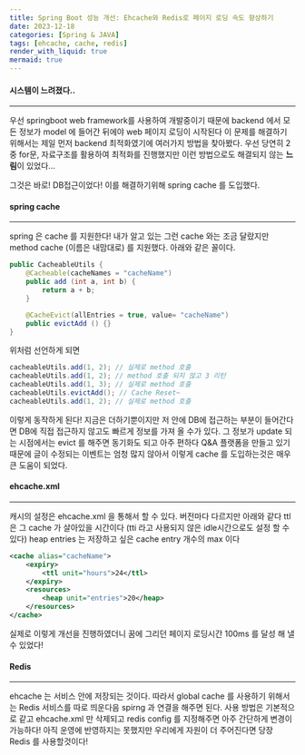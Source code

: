 ```yaml
---
title: Spring Boot 성능 개선: Ehcache와 Redis로 페이지 로딩 속도 향상하기
date: 2023-12-18
categories: [Spring & JAVA]
tags: [ehcache, cache, redis]
render_with_liquid: true
mermaid: true
---
```

#### 시스템이 느려졌다..
---
우선 springboot web framework를 사용하여 개발중이기 때문에 backend 에서 모든 정보가 model 에 들어간 뒤에야 web 페이지 로딩이 시작된다
이 문제를 해결하기 위해서는 제일 먼저 backend 최적화였기에 여러가지 방법을 찾아봤다.
우선 당연히 2중 for문, 자료구조를 활용하여 최적화를 진행했지만 이런 방법으로도 해결되지 않는 **느림**이 있었다...

그것은 바로! DB접근이었다! 이를 해결하기위해 spring cache 를 도입했다.

#### spring cache
---
spring 은 cache 를 지원한다! 내가 알고 있는 그런 cache 와는 조금 달랐지만 method cache (이름은 내맘대로) 를 지원했다.
아래와 같은 꼴이다.


```java
public CacheableUtils {
	@Cacheable(cacheNames = "cacheName")
	public add (int a, int b) {
		return a + b;
	}

	@CacheEvict(allEntries = true, value= "cacheName")
	public evictAdd () {}
}
```

위처럼 선언하게 되면 
```java
cacheableUtils.add(1, 2); // 실제로 method 호출
cacheableUtils.add(1, 2); // method 호출 되지 않고 3 리턴
cacheableUtils.add(1, 3); // 실제로 method 호출
cacheableUtils.evictAdd(); // Cache Reset~
cacheableUtils.add(1, 2); // 실제로 method 호출
```
이렇게 동작하게 된다!
지금은 더하기뿐이지만 저 안에 DB에 접근하는 부분이 들어간다면 DB에 직접 접근하지 않고도 빠르게 정보를 가져 올 수가 있다. 그 정보가 update 되는 시점에서는 evict 를 해주면 동기화도 되고 아주 편하다
Q&A 플랫폼을 만들고 있기때문에 글이 수정되는 이벤트는 엄청 많지 않아서 이렇게 cache 를 도입하는것은 매우 큰 도움이 되었다.

#### ehcache.xml
---
캐시의 설정은 ehcache.xml 을 통해서 할 수 있다. 버전마다 다르지만 아래와 같다
ttl 은 그 cache 가 살아있을 시간이다 (tti 라고 사용되지 않은 idle시간으로도 설정 할 수 있다)
heap entries 는 저장하고 싶은 cache entry 개수의 max 이다

```xml
<cache alias="cacheName">
	<expiry>
		<ttl unit="hours">24</ttl>
	</expiry>
	<resources>
		<heap unit="entries">20</heap>
	</resources>
</cache>
```

실제로 이렇게 개선을 진행하였더니 꿈에 그리던 페이지 로딩시간 100ms 를 달성 해 낼수 있었다!

#### Redis
---
ehcache 는 서비스 안에 저장되는 것이다. 따라서 global cache 를 사용하기 위해서는
Redis 서비스를 따로 띄운다음 spirng 과 연결을 해주면 된다. 사용 방법은 기본적으로 같고 ehcache.xml 만 삭제되고 redis config 를 지정해주면 아주 간단하게 변경이 가능하다! 
아직 운영에 반영하지는 못했지만 우리에게 자원이 더 주어진다면 당장 Redis 를 사용할것이다!